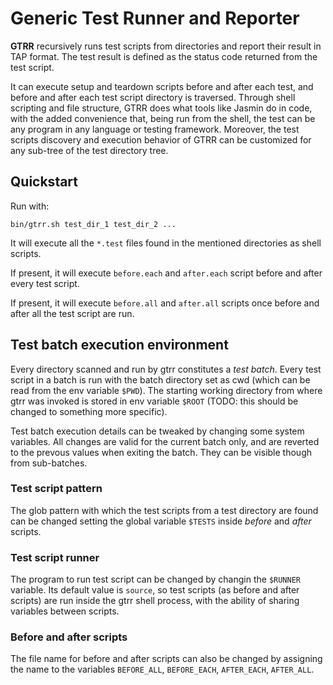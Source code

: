 Generic Test Runner and Reporter
================================

**GTRR** recursively runs test scripts from directories and report their result
in TAP format. The test result is defined as the status code returned from the
test script.

It can execute setup and teardown scripts before and after each test, and before
and after each test script directory is traversed. Through shell scripting and
file structure, GTRR does what tools like Jasmin do in code, with the added
convenience that, being run from the shell, the test can be any program in any
language or testing framework. Moreover, the test scripts discovery and execution
behavior of GTRR can be customized for any sub-tree of the test directory tree.


Quickstart
----------

Run with:

    bin/gtrr.sh test_dir_1 test_dir_2 ...

It will execute all the `*.test` files found in the mentioned directories as
shell scripts.

If present, it will execute `before.each` and `after.each` script before and
after every test script.

If present, it will execute `before.all` and `after.all` scripts once before
and after all the test script are run.


Test batch execution environment
--------------------------------

Every directory scanned and run by gtrr constitutes a _test batch_. Every test
script in a batch is run with the batch directory set as cwd (which can be read
from the env variable `$PWD`). The starting working directory from where gtrr
was invoked is stored in env variable `$ROOT` (TODO: this should be changed to
something more specific).

Test batch execution details can be tweaked by changing some system variables.
All changes are valid for the current batch only, and are reverted to the
prevous values when exiting the batch. They can be visible though from sub-batches.

### Test script pattern
The glob pattern with which the test scripts from a test directory are found
can be changed setting the global variable `$TESTS` inside _before_ and _after_
scripts.

### Test script runner
The program to run test script can be changed by changin the `$RUNNER` variable.
Its default value is `source`, so test scripts (as before and after scripts)
are run inside the gtrr shell process, with the ability of sharing variables
between scripts.

### Before and after scripts
The file name for before and after scripts can also be changed by assigning the
name to the variables `BEFORE_ALL`, `BEFORE_EACH`, `AFTER_EACH`, `AFTER_ALL`.
